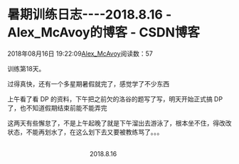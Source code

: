 # 暑期训练日志----2018.8.16 - Alex_McAvoy的博客 - CSDN博客





2018年08月16日 19:22:09[Alex_McAvoy](https://me.csdn.net/u011815404)阅读数：57








训练第18天。

过得真快，还有一个多星期暑假就完了，感觉学了不少东西

上午看了看 DP 的资料，下午把之前欠的洛谷的题写了写，明天开始正式搞 DP 了，也不知道假期结束前能不能弄完

这两天有些懈怠了，不是上午起晚了就是下午溜出去游泳了，根本坐不住，得改改状态，不能再划水了，在这么划下去又要被教练骂了。。。

                                                                                                                                                                               2018.8.16



